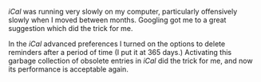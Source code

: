 *iCal* was running very slowly on my computer, particularly offensively slowly when I moved between months.  Googling got me to a great suggestion which did the trick for me.

In the *iCal* advanced preferences I turned on the options to delete reminders after a period of time (I put it at 365 days.)  Activating this garbage collection of obsolete entries in *iCal* did the trick for me, and now its performance is acceptable again.
